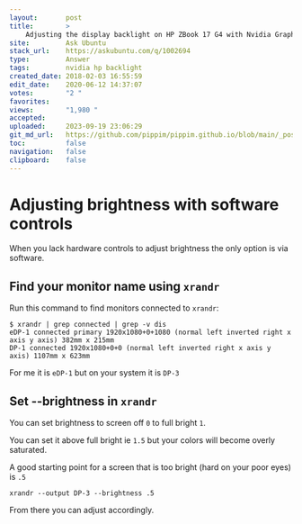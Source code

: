 ```yaml
---
layout:       post
title:        >
    Adjusting the display backlight on HP ZBook 17 G4 with Nvidia Graphics
site:         Ask Ubuntu
stack_url:    https://askubuntu.com/q/1002694
type:         Answer
tags:         nvidia hp backlight
created_date: 2018-02-03 16:55:59
edit_date:    2020-06-12 14:37:07
votes:        "2 "
favorites:    
views:        "1,980 "
accepted:     
uploaded:     2023-09-19 23:06:29
git_md_url:   https://github.com/pippim/pippim.github.io/blob/main/_posts/2018/2018-02-03-Adjusting-the-display-backlight-on-HP-ZBook-17-G4-with-Nvidia-Graphics.md
toc:          false
navigation:   false
clipboard:    false
---
```


# Adjusting brightness with software controls

When you lack hardware controls to adjust brightness the only option is via software.

## Find your monitor name using `xrandr`

Run this command to find monitors connected to `xrandr`:

``` 
$ xrandr | grep connected | grep -v dis
eDP-1 connected primary 1920x1080+0+1080 (normal left inverted right x axis y axis) 382mm x 215mm
DP-1 connected 1920x1080+0+0 (normal left inverted right x axis y axis) 1107mm x 623mm
```

For me it is `eDP-1` but on your system it is `DP-3`

## Set --brightness in `xrandr`

You can set brightness to screen off `0` to full bright `1`.

You can set it above full bright ie `1.5` but your colors will become overly saturated.

A good starting point for a screen that is too bright (hard on your poor eyes) is `.5`

``` 
xrandr --output DP-3 --brightness .5
```

From there you can adjust accordingly.
